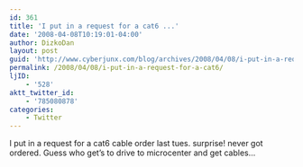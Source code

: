 ```yaml
---
id: 361
title: 'I put in a request for a cat6 ...'
date: '2008-04-08T10:19:01-04:00'
author: DizkoDan
layout: post
guid: 'http://www.cyberjunx.com/blog/archives/2008/04/08/i-put-in-a-request-for-a-cat6/'
permalink: /2008/04/08/i-put-in-a-request-for-a-cat6/
ljID:
    - '528'
aktt_twitter_id:
    - '785080878'
categories:
    - Twitter
---
```


I put in a request for a cat6 cable order last tues. surprise! never got ordered. Guess who get’s to drive to microcenter and get cables…